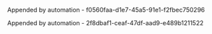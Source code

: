 
Appended by automation - f0560faa-d1e7-45a5-91e1-f2fbec750296

Appended by automation - 2f8dbaf1-ceaf-47df-aad9-e489b1211522